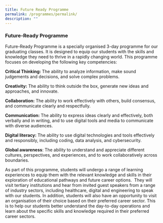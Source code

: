 ```yaml
---
title: Future Ready Programme
permalink: /programmes/permalink/
description: ""
---
```


### Future-Ready Programme


Future-Ready Programme is a specially organised 3-day programme for our graduating classes. It is designed to equip our students with the skills and knowledge they need to thrive in a rapidly changing world. This programme focuses on developing the following key competencies:

**Critical Thinking:**  The ability to analyze information, make sound judgements and decisions, and solve complex problems.

**Creativity:**  The ability to think outside the box, generate new ideas and approaches, and innovate.


**Collaboration:** The ability to work effectively with others, build consensus, and communicate clearly and respectfully.

**Communication:** The ability to express ideas clearly and effectively, both verbally and in writing, and to use digital tools and media to communicate with diverse audiences.

**Digital literacy:** The ability to use digital technologies and tools effectively and responsibly, including coding, data analysis, and cybersecurity.

**Global awareness**: The ability to understand and appreciate different cultures, perspectives, and experiences, and to work collaboratively across boundaries.

As part of this programme, students will undergo a range of learning experiences to equip them with the relevant knowledge and skills in their exploration of educational pathways and future career options.  They will visit tertiary institutions and hear from invited guest speakers from a range of industry sectors, including healthcare, digital and engineering to speak with our students. In addition, students will also have an opportunity to visit an organisation of their choice based on their preferred career sector. This is to help our students better understand the day-to-day operations and learn about the specific skills and knowledge required in their preferred career sectors.